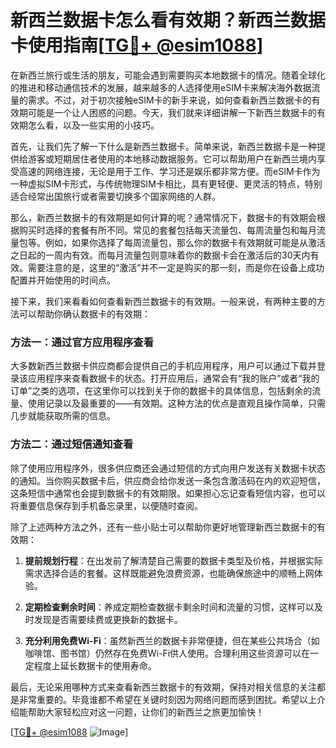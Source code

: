 # 新西兰数据卡怎么看有效期？新西兰数据卡使用指南[[TG💪+ @esim1088](https://t.me/s/esim1088)]

在新西兰旅行或生活的朋友，可能会遇到需要购买本地数据卡的情况。随着全球化的推进和移动通信技术的发展，越来越多的人选择使用eSIM卡来解决海外数据流量的需求。不过，对于初次接触eSIM卡的新手来说，如何查看新西兰数据卡的有效期可能是一个让人困惑的问题。今天，我们就来详细讲解一下新西兰数据卡的有效期怎么看，以及一些实用的小技巧。

首先，让我们先了解一下什么是新西兰数据卡。简单来说，新西兰数据卡是一种提供给游客或短期居住者使用的本地移动数据服务。它可以帮助用户在新西兰境内享受高速的网络连接，无论是用于工作、学习还是娱乐都非常方便。而eSIM卡作为一种虚拟SIM卡形式，与传统物理SIM卡相比，具有更轻便、更灵活的特点，特别适合经常出国旅行或者需要切换多个国家网络的人群。

那么，新西兰数据卡的有效期是如何计算的呢？通常情况下，数据卡的有效期会根据购买时选择的套餐有所不同。常见的套餐包括每天流量包、每周流量包和每月流量包等。例如，如果你选择了每周流量包，那么你的数据卡有效期就可能是从激活之日起的一周内有效。而每月流量包则意味着你的数据卡会在激活后的30天内有效。需要注意的是，这里的“激活”并不一定是购买的那一刻，而是你在设备上成功配置并开始使用的时间点。

接下来，我们来看看如何查看新西兰数据卡的有效期。一般来说，有两种主要的方法可以帮助你确认数据卡的有效期：

### 方法一：通过官方应用程序查看

大多数新西兰数据卡供应商都会提供自己的手机应用程序，用户可以通过下载并登录该应用程序来查看数据卡的状态。打开应用后，通常会有“我的账户”或者“我的订单”之类的选项，在这里你可以找到关于你的数据卡的具体信息，包括剩余的流量、使用记录以及最重要的——有效期。这种方法的优点是直观且操作简单，只需几步就能获取所需的信息。

### 方法二：通过短信通知查看

除了使用应用程序外，很多供应商还会通过短信的方式向用户发送有关数据卡状态的通知。当你购买数据卡后，供应商会给你发送一条包含激活码在内的欢迎短信，这条短信中通常也会提到数据卡的有效期限。如果担心忘记查看短信内容，也可以将重要信息保存到手机备忘录里，以便随时查阅。

除了上述两种方法之外，还有一些小贴士可以帮助你更好地管理新西兰数据卡的有效期：

1. **提前规划行程**：在出发前了解清楚自己需要的数据卡类型及价格，并根据实际需求选择合适的套餐。这样既能避免浪费资源，也能确保旅途中的顺畅上网体验。
   
2. **定期检查剩余时间**：养成定期检查数据卡剩余时间和流量的习惯，这样可以及时发现是否需要续费或更换新的数据卡。

3. **充分利用免费Wi-Fi**：虽然新西兰的数据卡非常便捷，但在某些公共场合（如咖啡馆、图书馆）仍然存在免费Wi-Fi供人使用。合理利用这些资源可以在一定程度上延长数据卡的使用寿命。

最后，无论采用哪种方式来查看新西兰数据卡的有效期，保持对相关信息的关注都是非常重要的。毕竟谁都不希望在关键时刻因为网络问题而感到困扰。希望以上介绍能帮助大家轻松应对这一问题，让你们的新西兰之旅更加愉快！

[[TG💪+ @esim1088](https://t.me/s/esim1088) ![Image](https://i.postimg.cc/4NQfJmqS/Snipaste-2025-05-13-00-14-12.png)]